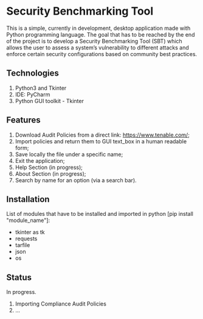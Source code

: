 # Security Benchmarking Tool

This is a simple, currently in development, desktop application made with Python programming language. 
The goal that has to be reached by the end of the project is to develop a Security Benchmarking Tool (SBT) which allows the user to assess a system’s vulnerability to different attacks and enforce certain security configurations based on community best practices.

## Technologies
1. Python3 and Tkinter
2. IDE: PyCharm
3. Python GUI toolkit - Tkinter

## Features 
1. Download Audit Policies from a direct link: https://www.tenable.com/;
1. Import policies and return them to GUI text_box in a human readable form;
3. Save locally the file under a specific name;
4. Exit the application;
5. Help Section (in progress);
6. About Section (in progress);
7. Search by name for an option (via a search bar).

## Installation
List of modules that have to be installed and imported in python [pip install "module_name"]:
- tkinter as tk
- requests
- tarfile
- json
- os

## Status
In progress.
1. Importing Compliance Audit Policies
2. ...
